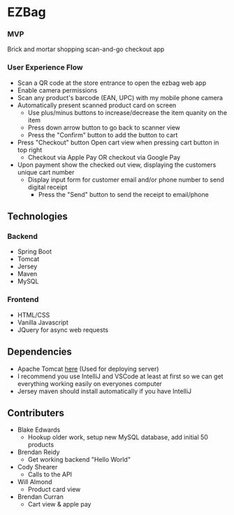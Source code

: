 # EZBag
### MVP 
Brick and mortar shopping scan-and-go checkout app

### User Experience Flow
- Scan a QR code at the store entrance to open the ezbag web app
- Enable camera permissions
- Scan any product's barcode (EAN, UPC) with my mobile phone camera
- Automatically present scanned product card on screen
  - Use plus/minus buttons to increase/decrease the item quanity on the item
  - Press down arrow button to go back to scanner view
  - Press the "Confirm" button to add the button to cart
- Press "Checkout" button Open cart view when pressing cart button in top right
  - Checkout via Apple Pay OR checkout via Google Pay
- Upon payment show the checked out view, displaying the customers unique cart number
  - Display input form for customer email and/or phone number to send digital receipt
    - Press the "Send" button to send the receipt to email/phone
  
## Technologies
### Backend
- Spring Boot
- Tomcat
- Jersey
- Maven
- MySQL

### Frontend
- HTML/CSS
- Vanilla Javascript
- JQuery for async web requests

## Dependencies
- Apache Tomcat [here](https://tomcat.apache.org/download-70.cgi) (Used for deploying server)
- I recommend you use IntelliJ and VSCode at least at first so we can get everything working easily on everyones computer
- Jersey maven should install automatically if you have IntelliJ

## Contributers
- Blake Edwards
  - Hookup older work, setup new MySQL database, add initial 50 products
- Brendan Reidy
  - Get working backend "Hello World"
- Cody Shearer
  - Calls to the API
- Will Almond
  - Product card view
- Brendan Curran
  - Cart view & apple pay


